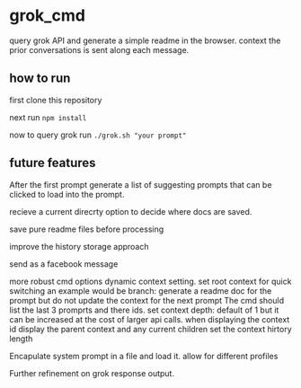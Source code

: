 # grok_cmd
query grok API and generate a simple readme in the browser. context the prior conversations is sent along each message.


## how to run
first clone this repository 

next run ```npm install```

now to query grok run ```./grok.sh "your prompt" ```



## future features
  After the first prompt generate a list of suggesting prompts that can be clicked to load into the prompt.

  recieve a current direcrty option to decide where docs are saved.

  save pure readme files before processing

  improve the history storage approach

  send as a facebook message
  
  more robust cmd options
    dynamic context setting.
     set root context for quick switching
     an example would be branch: generate a readme doc for the prompt but do not update the context for the next prompt
    The cmd should list the last 3 promprts and there ids.
    set context depth: default of 1 but it can be increased at the cost of larger api calls.
    when displaying the context id display the parent context and any current children
    set the context hirtory length

  Encapulate system prompt in a file and load it.
     allow for different profiles

  Further refinement on grok response output.


